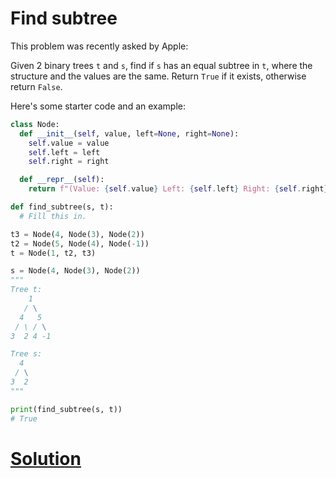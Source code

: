 # Find subtree

This problem was recently asked by Apple:

Given 2 binary trees `t` and `s`, find if `s` has an equal subtree in `t`, where the structure and the values are the same. Return `True` if it exists, otherwise return `False`.

Here's some starter code and an example:
```python
class Node:
  def __init__(self, value, left=None, right=None):
    self.value = value
    self.left = left
    self.right = right

  def __repr__(self):
    return f"(Value: {self.value} Left: {self.left} Right: {self.right})"

def find_subtree(s, t):
  # Fill this in.

t3 = Node(4, Node(3), Node(2))
t2 = Node(5, Node(4), Node(-1))
t = Node(1, t2, t3)

s = Node(4, Node(3), Node(2))
"""
Tree t:
    1
   / \
  4   5 
 / \ / \
3  2 4 -1

Tree s:
  4 
 / \
3  2 
"""

print(find_subtree(s, t))
# True
```

# [Solution](solution.md)